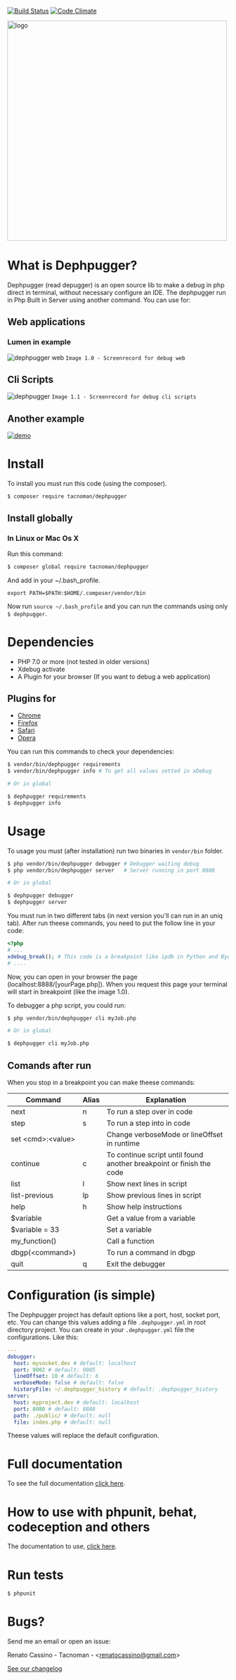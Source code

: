 [![Build Status](https://travis-ci.org/tacnoman/dephpugger.svg?branch=master)](https://travis-ci.org/tacnoman/dephpugger) [![Code Climate](https://codeclimate.com/github/tacnoman/dephpug/badges/gpa.svg)](https://codeclimate.com/github/tacnoman/dephpug)

<img src="https://raw.githubusercontent.com/tacnoman/dephpugger/master/images/logo.png" alt="logo" title="Dephpugger logo" height="500">

# What is Dephpugger?

Dephpugger (read depugger) is an open source lib to make a debug in php direct in terminal, without necessary configure an IDE. The dephpugger run in Php Built in Server using another command. You can use for:

## Web applications
### Lumen in example
![dephpugger web](https://raw.githubusercontent.com/tacnoman/dephpugger/master/images/dephpugger-web.gif)
`Image 1.0 - Screenrecord for debug web`

## Cli Scripts
![dephpugger](https://raw.githubusercontent.com/tacnoman/dephpugger/master/images/dephpugger.gif)
`Image 1.1 - Screenrecord for debug cli scripts`

## Another example
[![demo](https://asciinema.org/a/115976.png)](https://asciinema.org/a/115976?autoplay=1)

# Install

To install you must run this code (using the composer).

```sh
$ composer require tacnoman/dephpugger
```

## Install globally
### In Linux or Mac Os X

Run this command:

```sh
$ composer global require tacnoman/dephpugger
```

And add in your ~/.bash_profile.

```
export PATH=$PATH:$HOME/.composer/vendor/bin
```

Now run `source ~/.bash_profile` and you can run the commands using only `$ dephpugger`.

# Dependencies

- PHP 7.0 or more (not tested in older versions)
- Xdebug activate
- A Plugin for your browser (If you want to debug a web application)

## Plugins for
- [Chrome](https://chrome.google.com/webstore/detail/xdebug-helper/eadndfjplgieldjbigjakmdgkmoaaaoc)
- [Firefox](https://addons.mozilla.org/pt-br/firefox/addon/the-easiest-xdebug/)
- [Safari](https://github.com/benmatselby/xdebug-toggler)
- [Opera](https://addons.opera.com/addons/extensions/details/xdebug-launcher/?display=en)

You can run this commands to check your dependencies:

```sh
$ vendor/bin/dephpugger requirements
$ vendor/bin/dephpugger info # To get all values setted in xDebug

# Or in global

$ dephpugger requirements
$ dephpugger info
```

# Usage

To usage you must (after installation) run two binaries in `vendor/bin` folder.

```sh
$ php vendor/bin/dephpugger debugger # Debugger waiting debug
$ php vendor/bin/dephpugger server   # Server running in port 8888

# Or in global

$ dephpugger debugger
$ dephpugger server
```

You must run in two different tabs (in next version you'll can run in an uniq tab).
After run theese commands, you need to put the follow line in your code:

```php
<?php
# ...
xdebug_break(); # This code is a breakpoint like ipdb in Python and Byebug in Ruby
# ....
```

Now, you can open in your browser the page (localhost:8888/[yourPage.php]).
When you request this page your terminal will start in breakpoint (like the image 1.0).

To debugger a php script, you could run:
```sh
$ php vendor/bin/dephpugger cli myJob.php

# Or in global

$ dephpugger cli myJob.php
```
## Comands after run

When you stop in a breakpoint you can make theese commands:

| Command           | Alias | Explanation                                                          |
|-------------------|-------|----------------------------------------------------------------------|
| next              | n     | To run a step over in code                                           |
| step              | s     | To run a step into in code                                           |
| set \<cmd>:\<value> |       | Change verboseMode or lineOffset in runtime                          |
| continue          | c     | To continue script until found another breakpoint or finish the code |
| list              | l     | Show next lines in script                                            |
| list-previous     | lp    | Show previous lines in script                                        |
| help              | h     | Show help instructions                                               |
| $variable         |       | Get a value from a variable                                          |
| $variable = 33    |       | Set a variable                                                       |
| my_function()     |       | Call a function                                                      |
| dbgp(\<command\>) |       | To run a command in dbgp                                             |
| quit              | q     | Exit the debugger                                                    |

# Configuration (is simple)

The Dephpugger project has default options like a port, host, socket port, etc. You can change this values adding a file `.dephpugger.yml` in root directory project.
You can create in your `.dephpugger.yml` file the configurations. Like this:

```yml
--- 
debugger: 
  host: mysocket.dev # default: localhost
  port: 9002 # default: 9005
  lineOffset: 10 # default: 6
  verboseMode: false # default: false
  historyFile: ~/.dephpugger_history # default: .dephpugger_history
server:
  host: myproject.dev # default: localhost
  port: 8080 # default: 8888
  path: ./public/ # default: null
  file: index.php # default: null
```

Theese values will replace the default configuration.

# Full documentation

To see the full documentation [click here](http://dephpugger.com).

# How to use with phpunit, behat, codeception and others

The documentation to use, [click here](http://dephpugger.com/Usage/Running_with_phpunit.html).

# Run tests

```sh
$ phpunit
```

# Bugs?
Send me an email or open an issue:

Renato Cassino - Tacnoman - \<renatocassino@gmail.com\>

[See our changelog](https://tacnoman.github.io/dephpugger/CHANGELOG)

